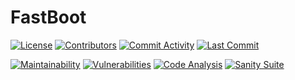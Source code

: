 # FastBoot

[![License](https://img.shields.io/github/license/ShadowXBoss696/FastBoot)](https://github.com/ShadowXBoss696/FastBoot/blob/develop/LICENSE)
[![Contributors](https://img.shields.io/github/contributors/ShadowXBoss696/FastBoot)](https://github.com/ShadowXBoss696/FastBoot/graphs/contributors)
[![Commit Activity](https://img.shields.io/github/commit-activity/m/ShadowXBoss696/FastBoot)](https://github.com/ShadowXBoss696/FastBoot/graphs/commit-activity)
[![Last Commit](https://img.shields.io/github/last-commit/ShadowXBoss696/FastBoot)](https://github.com/ShadowXBoss696/FastBoot/network)

[![Maintainability](https://api.codeclimate.com/v1/badges/8bbfbab0e5cd03667256/maintainability)](https://codeclimate.com/github/ShadowXBoss696/FastBoot/maintainability)
[![Vulnerabilities](https://snyk.io/test/github/ShadowXBoss696/FastBoot/badge.svg)](https://snyk.io/test/github/ShadowXBoss696/FastBoot)
[![Code Analysis](https://github.com/ShadowXBoss696/FastBoot/actions/workflows/quality-assurance.yml/badge.svg)](https://github.com/ShadowXBoss696/FastBoot/actions/workflows/quality-assurance.yml)
[![Sanity Suite](https://github.com/ShadowXBoss696/FastBoot/actions/workflows/sanity-suite.yml/badge.svg)](https://github.com/ShadowXBoss696/FastBoot/actions/workflows/sanity-suite.yml)
